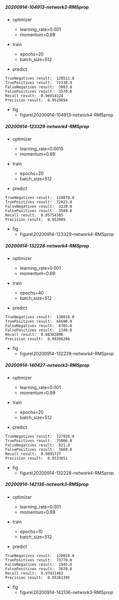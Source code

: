 ##### 20200914-104913-network3-RMSprop
- optimizer
    - learning_rate=0.001
    - momentum=0.89
- train
    - epochs=20
     - batch_size=512
        
- predict
```
TrueNegatives result:  128511.0
TruePositives result:  72338.0
FalseNegatives result:  3003.0
FalsePositives result:  3570.0
Recall result:  0.96014124
Precision result:  0.9529694
```
- fig
    - figure\20200914-104913-network4-RMSprop


##### 20200914-123329-network4-RMSprop
- optimizer
    - learning_rate=0.0015
    - momentum=0.89
- train
    - epochs=20
     - batch_size=512
        
- predict
```
TrueNegatives result:  128070.0
TruePositives result:  72623.0
FalseNegatives result:  3220.0
FalsePositives result:  3509.0
Recall result:  0.95754385
Precision result:  0.953909
```
- fig
    - figure\20200914-123329-network4-RMSprop


##### 20200914-132228-network4-RMSprop
- optimizer
    - learning_rate=0.001
    - momentum=0.89
- train
    - epochs=40
     - batch_size=512
        
- predict
```
TrueNegatives result:  130818.0
TruePositives result:  66690.0
FalseNegatives result:  8765.0
FalsePositives result:  1149.0
Recall result:  0.88383806
Precision result:  0.98306286
```
- fig
    - figure\20200914-132228-network4-RMSprop



##### 20200914-140427-network3-RMSprop
- optimizer
    - learning_rate=0.001
    - momentum=0.89
- train
    - epochs=20
     - batch_size=512
        
- predict
```
TrueNegatives result:  127926.0
TruePositives result:  75006.0
FalseNegatives result:  821.0
FalsePositives result:  3669.0
Recall result:  0.9891727
Precision result:  0.9533651
```
- fig
    - figure\20200914-132228-network4-RMSprop

##### 20200914-142136-network3-RMSprop
- optimizer
    - learning_rate=0.001
    - momentum=0.89
- train
    - epochs=10
     - batch_size=512
        
- predict
```
TrueNegatives result:  128028.0
TruePositives result:  73779.0
FalseNegatives result:  1945.0
FalsePositives result:  3670.0
Recall result:  0.97431463
Precision result:  0.95261395
```
- fig
    - figure\20200914-142136-network3-RMSprop